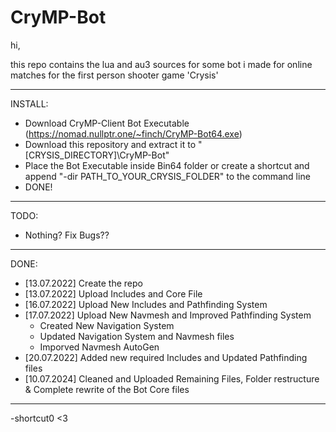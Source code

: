 # CryMP-Bot

hi,

this repo contains the lua and au3 sources for some bot i made for online matches for the first person shooter game 'Crysis'

---------------------------
INSTALL:
  - Download CryMP-Client Bot Executable (https://nomad.nullptr.one/~finch/CryMP-Bot64.exe)
  - Download this repository and extract it to "[CRYSIS_DIRECTORY]\CryMP-Bot"
  - Place the Bot Executable inside Bin64 folder or create a shortcut and append "-dir PATH_TO_YOUR_CRYSIS_FOLDER" to the command line
  - DONE!
    
---------------------------

TODO:
  + Nothing? Fix Bugs??
  
---------------------------
DONE:
  * [13.07.2022] Create the repo
  * [13.07.2022] Upload Includes and Core File
  * [16.07.2022] Upload New Includes and Pathfinding System
  * [17.07.2022] Upload New Navmesh and Improved Pathfinding System
    * Created New Navigation System
    * Updated Navigation System and Navmesh files
    * Imporved Navmesh AutoGen
  * [20.07.2022] Added new required Includes and Updated Pathfinding files
  * [10.07.2024] Cleaned and Uploaded Remaining Files, Folder restructure & Complete rewrite of the Bot Core files
  
---------------------------
-shortcut0 <3

